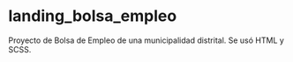 # landing_bolsa_empleo
Proyecto de Bolsa de Empleo de una municipalidad distrital. Se usó HTML y SCSS.
